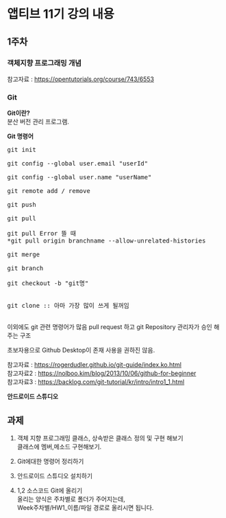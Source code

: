# 앱티브 11기 강의 내용

## 1주차
### 객체지향 프로그래밍 개념

참고자료 : https://opentutorials.org/course/743/6553


### Git
**Git이란?**<br>
 분산 버전 관리 프로그램.
 
 
**Git 명령어**
<pre>
git init <br>
git config --global user.email "userId"<br>
git config --global user.name "userName"<br>
git remote add / remove <br>
git push <br>
git pull <br>
git pull Error 뜰 때
*git pull origin branchname --allow-unrelated-histories

git merge <br>
git branch <br>
git checkout -b "git명" <br>

git clone :: 아마 가장 많이 쓰게 될꺼임<br>
</pre>
이외에도 git 관련 명령어가 많음
pull request 하고 git Repository 관리자가 승인 해주는 구조

초보자용으로 Github Desktop이 존재
사용을 권하진 않음.

참고자료 : https://rogerdudler.github.io/git-guide/index.ko.html <br>
참고자료2 : https://nolboo.kim/blog/2013/10/06/github-for-beginner <br>
참고자료3 : https://backlog.com/git-tutorial/kr/intro/intro1_1.html <br>

**안드로이드 스튜디오**


## 과제 <br>
1. 객체 지향 프로그래밍 클래스, 상속받은 클래스 정의 및 구현 해보기<br>
클래스에 멤버,메소드 구현해보기.<br>

2. Git에대한 명령어 정리하기<br>

3. 안드로이드 스튜디오 설치하기 <br>

4. 1,2 소스코드 Git에 올리기<br>
올리는 양식은 주차별로 폴더가 주어지는데, <br>
Week주차별/HW1_이름/파일 경로로 올리시면 됩니다.
